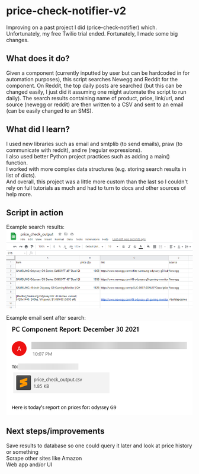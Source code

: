 # price-check-notifier-v2  
Improving on a past project I did (price-check-notifier) which. Unfortunately, my free Twilio trial ended. Fortunately, I made some big changes.  
## What does it do?  
Given a component (currently inputted by user but can be hardcoded in for automation purposes), this script searches Newegg and Reddit for the component. On Reddit, the top daily posts are searched (but this can be changed easily, I just did it assuming one might automate the script to run daily). The search results containing name of product, price, link/url, and source (newegg or reddit) are then written to a CSV and sent to an email (can be easily changed to an SMS).  
## What did I learn?  
I used new libraries such as email and smtplib (to send emails), praw (to communicate with reddit), and re (regular expressions).  
I also used better Python project practices such as adding a main() function.  
I worked with more complex data structures (e.g. storing search results in list of dicts).  
And overall, this project was a little more custom than the last so I couldn't rely on full tutorials as much and had to turn to docs and other sources of help more.  
## Script in action  
Example search results:  
![](images/csv_example.png)  

Example email sent after search:  
![](images/email_example.png)  
## Next steps/improvements  
Save results to database so one could query it later and look at price history or something  
Scrape other sites like Amazon  
Web app and/or UI
